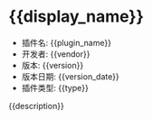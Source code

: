 {{display_name}}
====

- 插件名: {{plugin_name}}
- 开发者: {{vendor}}
- 版本: {{version}}
- 版本日期: {{version_date}}
- 插件类型: {{type}}

{{description}}

